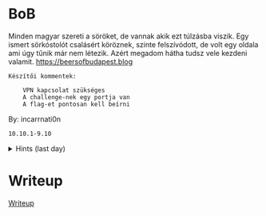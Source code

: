 # BoB

Minden magyar szereti a söröket, de vannak akik ezt túlzásba viszik. Egy ismert sörkóstolót csalásért köröznek, szinte felszívódott, de volt egy oldala ami úgy tűnik már nem létezik. Azért megadom hátha tudsz vele kezdeni valamit. https://beersofbudapest.blog

    Készítői kommentek:

        VPN kapcsolat szükséges
        A challenge-nek egy portja van
        A flag-et pontosan kell beírni

By: incarrnati0n

`10.10.1-9.10`


<details>
  <summary>Hints (last day)</summary> 
  
Próbáltad már wayback machine-t?

</details>


# Writeup

[Writeup](WRITEUP.md)
